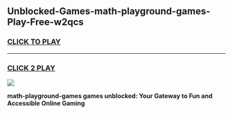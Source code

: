 
## Unblocked-Games-math-playground-games-Play-Free-w2qcs
<h3>
<a href="https://premium76.site?title=math-playground-games&ref=21A">CLICK TO PLAY</a></h3>
<hr>

<h3>
<a href="https://premium76.site?title=math-playground-games&ref=21A">CLICK 2 PLAY</a>
  
</h3>

<a href="https://premium76.site?title=math-playground-games&ref=21A"><img src="https://clearcache.store/games.png"></a>


**math-playground-games games unblocked: Your Gateway to Fun and Accessible Online Gaming**
